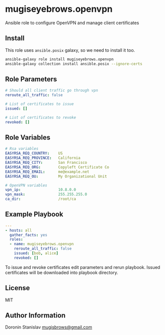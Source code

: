 mugiseyebrows.openvpn
=====================

Ansible role to configure OpenVPN and manage client certificates

Install
-------

This role uses `ansible.posix` galaxy, so we need to install it too.

```bash
ansible-galaxy role install mugiseyebrows.openvpn
ansible-galaxy collection install ansible.posix --ignore-certs
```

Role Parameters
---------------

```yaml
# Should all client traffic go through vpn
reroute_all_traffic: false

# List of certificates to issue
issued: []

# List of certificates to revoke
revoked: []
```

Role Variables
---------------

```yaml
# Rsa variables
EASYRSA_REQ_COUNTRY:    US
EASYRSA_REQ_PROVINCE:   California
EASYRSA_REQ_CITY:       San Francisco
EASYRSA_REQ_ORG:        Copyleft Certificate Co
EASYRSA_REQ_EMAIL:      me@example.net
EASYRSA_REQ_OU:         My Organizational Unit

# OpenVPN variables
vpn_ip:                 10.8.0.0
vpn_mask:               255.255.255.0
ca_dir:                 /root/ca
```

Example Playbook
----------------

```yaml
---
- hosts: all
  gather_facts: yes
  roles:
  - name: mugiseyebrows.openvpn
    reroute_all_traffic: false
    issued: [bob, alice]
    revoked: []
```

To issue and revoke certificates edit parameters and rerun playbook. Issued certificates will be downloaded into playbook directory.

License
-------

MIT

Author Information
------------------

Doronin Stanislav <mugisbrows@gmail.com>
